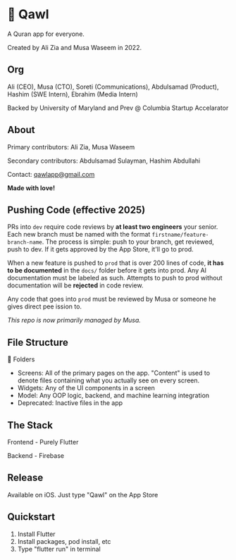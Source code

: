 # 🕌 Qawl

A Quran app for everyone.

Created by Ali Zia and Musa Waseem in 2022.

## Org 

Ali (CEO), Musa (CTO), Soreti (Communications), Abdulsamad (Product), Hashim (SWE Intern), Ebrahim (Media Intern)

Backed by University of Maryland and Prev @ Columbia Startup Accelarator

## About

Primary contributors: Ali Zia, Musa Waseem

Secondary contributors: Abdulsamad Sulayman, Hashim Abdullahi

Contact: qawlapp@gmail.com

**Made with love!**

## Pushing Code (effective 2025)

PRs into `dev` require code reviews by **at least two engineers** your senior. Each new branch must be named with the format `firstname/feature-branch-name`. The process is simple: push to your branch, get reviewed, push to dev. If it gets approved by the App Store, it'll go to prod. 

When a new feature is pushed to `prod` that is over 200 lines of code, **it has to be documented** in the `docs/` folder before it gets into prod. Any AI documentation must be labeled as such. Attempts to push to prod without documentation will be **rejected** in code review. 

Any code that goes into `prod` must be reviewed by Musa or someone he gives direct pee
ission to.

_This repo is now primarily managed by Musa._


## File Structure

📁 Folders

- Screens: All of the primary pages on the app. "Content" is used to denote files containing what you actually see on every screen.
- Widgets: Any of the UI components in a screen
- Model: Any OOP logic, backend, and machine learning integration
- Deprecated: Inactive files in the app

## The Stack

Frontend - Purely Flutter 

Backend - Firebase

## Release
Available on iOS. Just type "Qawl" on the App Store

## Quickstart

1. Install Flutter
2. Install packages, pod install, etc
3. Type "flutter run" in terminal


